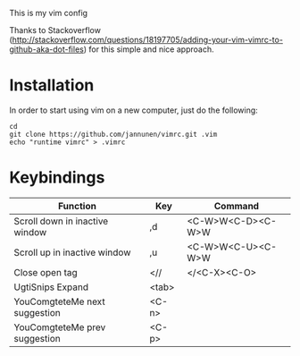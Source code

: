 This is my vim config

Thanks to Stackoverflow (http://stackoverflow.com/questions/18197705/adding-your-vim-vimrc-to-github-aka-dot-files) for this simple and nice approach.

# Installation
In order to start using vim on a new computer, just do the following:

```
cd
git clone https://github.com/jannunen/vimrc.git .vim
echo "runtime vimrc" > .vimrc
```

# Keybindings

| Function                        | Key       | Command            |
| ------------------------------- | --------- | ------------------ |
| Scroll down in inactive window  | ,d        | &lt;C-W&gt;W&lt;C-D&gt;&lt;C-W&gt;W  |
| Scroll up in inactive window    | ,u        | &lt;C-W&gt;W&lt;C-U&gt;&lt;C-W&gt;W  |
| Close open tag                  | &lt;//       | &lt;/&lt;C-X&gt;&lt;C-O&gt;       |
| UgtiSnips Expand                | &lt;tab&gt;     |                    |
| YouComgteteMe next suggestion   | &lt;C-n&gt;     |                    |
| YouComgteteMe prev suggestion   | &lt;C-p&gt;     |                    |

